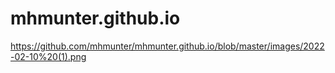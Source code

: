 # mhmunter.github.io
https://github.com/mhmunter/mhmunter.github.io/blob/master/images/2022-02-10%20(1).png
<img scr="https://github.com/mhmunter/mhmunter.github.io/blob/master/images/2022-02-10%20(1).png">